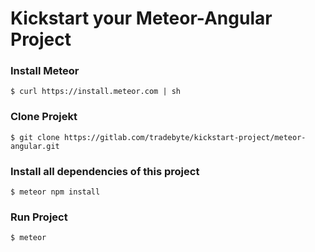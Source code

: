 # Kickstart your Meteor-Angular Project

### Install Meteor
```
$ curl https://install.meteor.com | sh
```

### Clone Projekt
```
$ git clone https://gitlab.com/tradebyte/kickstart-project/meteor-angular.git
```
### Install all dependencies of this project
```
$ meteor npm install
```

### Run Project
```
$ meteor
```